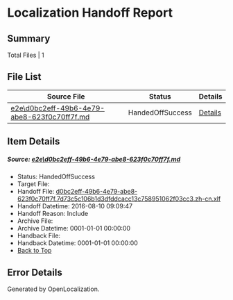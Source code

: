 # <a name='report-top'></a> Localization Handoff Report

## Summary
 Total Files | 1

## File List
 Source File | Status | Details 
 ----------- | ------ | ------- 
 [e2e\d0bc2eff-49b6-4e79-abe8-623f0c70ff7f.md](https://github.com/OpenLocalizationTestOrg/oltest/blob/a89b4a033c5c7a8687d31e35af1dfa2e35ad84c8/e2e/d0bc2eff-49b6-4e79-abe8-623f0c70ff7f.md) | HandedOffSuccess | [Details](#4798d7993e38d8f30023ad95e12aa1528888c4581)

## Item Details
##### <a name='4798d7993e38d8f30023ad95e12aa1528888c4581'></a> Source: [e2e\d0bc2eff-49b6-4e79-abe8-623f0c70ff7f.md](https://github.com/OpenLocalizationTestOrg/oltest/blob/a89b4a033c5c7a8687d31e35af1dfa2e35ad84c8/e2e/d0bc2eff-49b6-4e79-abe8-623f0c70ff7f.md)
* Status: HandedOffSuccess
* Target File: 
* Handoff File: [d0bc2eff-49b6-4e79-abe8-623f0c70ff7f.7d73c5c106b1d3dfddcacc13c758951062f03cc3.zh-cn.xlf](https://github.com/OpenLocalizationTestOrg/olhandoff-e2e/blob/85abeb56f68556f89e3c06b8373350b6cf8022d2/ol-handoff/OpenLocalizationTestOrg/ol-test-zhcn/ci/ht/d0bc2eff-49b6-4e79-abe8-623f0c70ff7f.7d73c5c106b1d3dfddcacc13c758951062f03cc3.zh-cn.xlf)
* Handoff Datetime: 2016-08-10 09:09:47
* Handoff Reason: Include
* Archive File: 
* Archive Datetime: 0001-01-01 00:00:00
* Handback File: 
* Handback Datetime: 0001-01-01 00:00:00
* [Back to Top](#report-top)


## Error Details

Generated by OpenLocalization.
